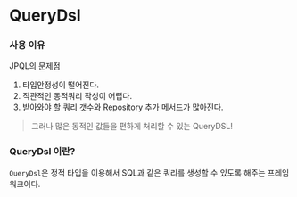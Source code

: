 # QueryDsl
### 사용 이유
JPQL의 문제점
1) 타입안정성이 떨어진다.
2) 직관적인 동적쿼리 작성이 어렵다.
3) 받아와야 할 쿼리 갯수와 Repository 추가 메서드가 많아진다.  
> 그러나 많은 동적인 값들을 편하게 처리할 수 있는 QueryDSL!
### QueryDsl 이란?
`QueryDsl`은 정적 타입을 이용해서 SQL과 같은 쿼리를 생성할 수 있도록 해주는 프레임워크이다.
